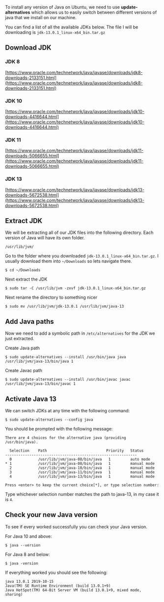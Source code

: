 To install any version of Java on Ubuntu, we need to use **update-alternatives** which allows us to easily switch between different versions of java that we install on our machine.

You can find a list of all the available JDKs below. The file I will be downloading is `jdk-13.0.1_linux-x64_bin.tar.gz`

## Download JDK

### JDK 8
[https://www.oracle.com/technetwork/java/javase/downloads/jdk8-downloads-2133151.html](https://www.oracle.com/technetwork/java/javase/downloads/jdk8-downloads-2133151.html)

### JDK 10
[https://www.oracle.com/technetwork/java/javase/downloads/jdk10-downloads-4416644.html](https://www.oracle.com/technetwork/java/javase/downloads/jdk10-downloads-4416644.html)

### JDK 11
[https://www.oracle.com/technetwork/java/javase/downloads/jdk11-downloads-5066655.html](https://www.oracle.com/technetwork/java/javase/downloads/jdk11-downloads-5066655.html)

### JDK 13
[https://www.oracle.com/technetwork/java/javase/downloads/jdk13-downloads-5672538.html](https://www.oracle.com/technetwork/java/javase/downloads/jdk13-downloads-5672538.html)

## Extract JDK
We will be extracting all of our JDK files into the following directory. Each version of Java will have its own folder.

```
/usr/lib/jvm/
```
 
Go to the folder where you downloaded `jdk-13.0.1_linux-x64_bin.tar.gz`. I usually download them into `~/Downloads` so lets navigate there.
```
$ cd ~/Downloads
```

Next extract the JDK
```
$ sudo tar -C /usr/lib/jvm -zxvf jdk-13.0.1_linux-x64_bin.tar.gz
```

Next rename the directory to something nicer
```
$ sudo mv /usr/lib/jvm/jdk-13.0.1 /usr/lib/jvm/java-13
```

## Add Java paths
Now we need to add a symbolic path in `/etc/alternatives` for the JDK we just extracted.

Create Java path
```
$ sudo update-alternatives --install /usr/bin/java java /usr/lib/jvm/java-13/bin/java 1
```

Create Javac path
```
$ sudo update-alternatives --install /usr/bin/javac javac /usr/lib/jvm/java-13/bin/javac 1
```

## Activate Java 13
We can switch JDKs at any time with the following command:
```shell
$ sudo update-alternatives --config java
```

You should be prompted with the following message:
```
There are 4 choices for the alternative java (providing /usr/bin/java).

  Selection    Path                           Priority   Status
------------------------------------------------------------
  0            /usr/lib/jvm/java-08/bin/java   1         auto mode
* 1            /usr/lib/jvm/java-08/bin/java   1         manual mode
  2            /usr/lib/jvm/java-10/bin/java   1         manual mode
  3            /usr/lib/jvm/java-11/bin/java   1         manual mode
  4            /usr/lib/jvm/java-13/bin/java   1         manual mode

Press <enter> to keep the current choice[*], or type selection number: 
```
Type whichever selection number matches the path to java-13, in my case it is `4`.

## Check your new Java version
To see if every worked successfully you can check your Java version.

For Java 10 and above:
```
$ java --version
```

For Java 8 and below:
```
$ java -version
```

If everything worked you should see the following:
```shell
java 13.0.1 2019-10-15
Java(TM) SE Runtime Environment (build 13.0.1+9)
Java HotSpot(TM) 64-Bit Server VM (build 13.0.1+9, mixed mode, sharing)
```
